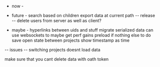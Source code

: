 - now -

- future -
search based on children
export data at current path
-- release --
delete users from server as well as client?

- maybe -
hyperlinks between uids and stuff
migrate serialized data
can use websockets to maybe get perf gains
preload if nothing else to do
save open state between projects
show timestamp as time

-- issues --
switching projects doesnt load data

make sure that you cant delete data with oath token
